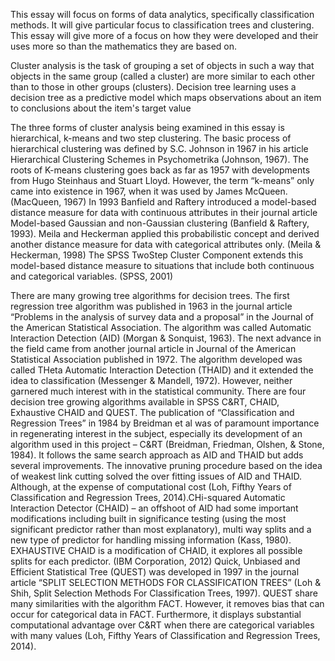 This essay will focus on forms of data analytics, specifically classification methods. It will give particular focus to classification trees and clustering. This essay will give more of a focus on how they were developed and their uses more so than the mathematics they are based on. 

Cluster analysis is the task of grouping a set of objects in such a way that objects in the same group (called a cluster) are more similar to each other than to those in other groups (clusters). Decision tree learning uses a decision tree as a predictive model which maps observations about an item to conclusions about the item's target value

The three forms of cluster analysis being examined in this essay is hierarchical, k-means and two step clustering. The basic process of hierarchical clustering was defined by S.C. Johnson in 1967 in his article Hierarchical Clustering Schemes in Psychometrika (Johnson, 1967). The roots of K-means clustering goes back as far as 1957 with developments from Hugo Steinhaus and Stuart Lloyd. However, the term “k-means” only came into existence in 1967, when it was used by James McQueen. (MacQueen, 1967) In 1993 Banfield and Raftery introduced a model-based distance measure for data with continuous attributes in their journal article Model-based Gaussian and non-Gaussian clustering (Banfield & Raftery, 1993). Meila and Heckerman applied this probabilistic concept and derived another distance measure for data with categorical attributes only. (Meila & Heckerman, 1998) The SPSS TwoStep Cluster Component extends this model-based distance measure to situations that include both continuous and categorical variables. (SPSS, 2001)

There are many growing tree algorithms for decision trees. The first regression tree algorithm was published in 1963 in the journal article “Problems in the analysis of survey data and a proposal” in the Journal of the American Statistical Association. The algorithm was called Automatic Interaction Detection (AID) (Morgan & Sonquist, 1963). The next advance in the field came from another journal article in Journal of the American Statistical Association published in 1972. The algorithm developed was called THeta Automatic Interaction Detection (THAID) and it extended the idea to classification (Messenger & Mandell, 1972). However, neither garnered much interest with in the statistical community. There are four decision tree growing algorithms available in SPSS C&RT, CHAID, Exhaustive CHAID and QUEST. The publication of “Classification and Regression Trees” in 1984 by Breidman et al was of paramount importance in regenerating interest in the subject, especially its development of an algorithm used in this project – C&RT (Breidman, Friedman, Olshen, & Stone, 1984). It follows the same search approach as AID and THAID but adds several improvements. The innovative pruning procedure based on the idea of weakest link cutting solved the over fitting issues of AID and THAID. Although, at the expense of computational cost (Loh, Fifthy Years of Classification and Regression Trees, 2014).CHi-squared Automatic Interaction Detector (CHAID) – an offshoot of AID had some important modifications including built in significance testing (using the most significant predictor rather than most explanatory), multi way splits and a new type of predictor for handling missing information (Kass, 1980). EXHAUSTIVE CHAID is a modification of CHAID, it explores all possible splits for each predictor. (IBM Corporation, 2012)  Quick, Unbiased and Efficient Statistical Tree (QUEST) was developed in 1997 in the journal article “SPLIT SELECTION METHODS FOR CLASSIFICATION TREES” (Loh & Shih, Split Selection Methods For Classification Trees, 1997). QUEST share many similarities with the algorithm FACT. However, it removes bias that can occur for categorical data in FACT. Furthermore, it displays substantial computational advantage over C&RT when there are categorical variables with many values (Loh, Fifthy Years of Classification and Regression Trees, 2014).
